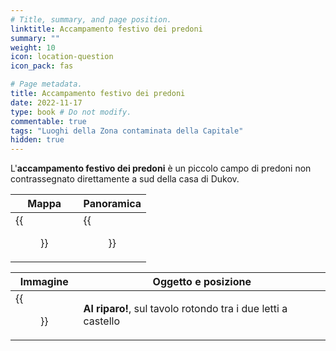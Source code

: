 ```yaml
---
# Title, summary, and page position.
linktitle: Accampamento festivo dei predoni
summary: ""
weight: 10
icon: location-question
icon_pack: fas

# Page metadata.
title: Accampamento festivo dei predoni
date: 2022-11-17
type: book # Do not modify.
commentable: true
tags: "Luoghi della Zona contaminata della Capitale"
hidden: true
---
```



<div class="fo3">

L'**accampamento festivo dei predoni** è un piccolo campo di predoni non contrassegnato direttamente a sud della casa di Dukov.

| Mappa                      | Panoramica                |
| -------------------------- | ------------------------- |
| {{<figure src="fo3/Dukovs_Place_loc.webp">}} | {{<figure src="fo3/Raider_compound.webp">}} |

| Immagine                                      | Oggetto e posizione                                           |
| --------------------------------------------- | ------------------------------------------------------------- |
| {{<figure src="fo3/Duck_and_Cover!_festive_raider_camp.webp">}} | **Al riparo!**, sul tavolo rotondo tra i due letti a castello |


</div>